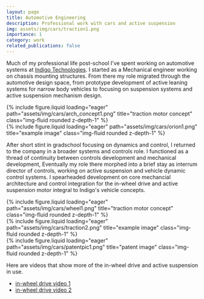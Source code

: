 ```yaml
---
layout: page
title: Automotive Engineering
description: Professional work with cars and active suspension
img: assets/img/cars/traction1.png
importance: 1
category: work
related_publications: false
---
```


Much of my professional life post-school I've spent working on automotive systems at <a href="https://indigotech.com/">Indigo Technologies</a>. I started as a Mechanical engineer working on chassis mounting structures. From there my role migrated through the automotive design space, from prototype development of active leaning systems for narrow body vehicles to focusing on suspension systems and active suspension mechanism design.

<div class="row">
    <div class="col-sm mt-2 mt-md-0">
        {% include figure.liquid loading="eager" path="assets/img/cars/arch_concept1.png" title="traction motor concept" class="img-fluid rounded z-depth-1" %}
    </div>
    <div class="col-sm mt-2 mt-md-0">
        {% include figure.liquid loading="eager" path="assets/img/cars/orion1.png" title="example image" class="img-fluid rounded z-depth-1" %}
    </div>
</div>

After short stint in gradschool focusing on dynamics and control, I returned to the company in a broader systems and controls role. I functioned as a thread of continuity between controls development and mechanical development, Eventually my role there morphed into a brief stay as interrum director of controls, working on active suspension and vehicle dynamic control systems. I spearheaded development on core mechancial architecture and control integration for the in-wheel drive and active suspension motor integral to Indigo's vehicle concepts.

<div class="row">
    <div class="col-sm mt-3 mt-md-0">
        {% include figure.liquid loading="eager" path="assets/img/cars/wheel1.png" title="traction motor concept" class="img-fluid rounded z-depth-1" %}
    </div>
    <div class="col-sm mt-3 mt-md-0">
        {% include figure.liquid loading="eager" path="assets/img/cars/traction2.png" title="example image" class="img-fluid rounded z-depth-1" %}
    </div>
    <div class="col-sm mt-3 mt-md-0">
        {% include figure.liquid loading="eager" path="assets/img/cars/patentpic1.png" title="patent image" class="img-fluid rounded z-depth-1" %}
    </div>
</div>

Here are videos that show more of the in-wheel drive and active suspension in use.

- [in-wheel drive video 1](https://youtu.be/xGH1O-htj2Q?si=9YWq0KCFlLDHSkkb)
- [in-wheel drive video 2](https://youtu.be/QBlkvUT4KwI)

